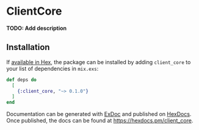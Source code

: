# ClientCore

**TODO: Add description**

## Installation

If [available in Hex](https://hex.pm/docs/publish), the package can be installed
by adding `client_core` to your list of dependencies in `mix.exs`:

```elixir
def deps do
  [
    {:client_core, "~> 0.1.0"}
  ]
end
```

Documentation can be generated with [ExDoc](https://github.com/elixir-lang/ex_doc)
and published on [HexDocs](https://hexdocs.pm). Once published, the docs can
be found at <https://hexdocs.pm/client_core>.


